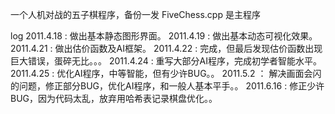 一个人机对战的五子棋程序，备份一发
FiveChess.cpp 是主程序

log
2011.4.18 :  做出基本静态图形界面。
2011.4.19 :  做出基本动态可视化效果。
2011.4.21 :  做出估价函数及AI框架。
2011.4.22 :  完成，但最后发现估价函数出现巨大错误，蛋碎无比。。。
2011.4.24 :  重写大部分AI程序，完成初学者智能水平。
2011.4.25 :  优化AI程序，中等智能，但有少许BUG。。
2011.5.2  ： 解决画面会闪的问题，修正部分BUG，优化AI程序，和一般人基本平手。。
2011.6.16 :  修正少许BUG，因为代码太乱，放弃用哈希表记录棋盘优化。。

